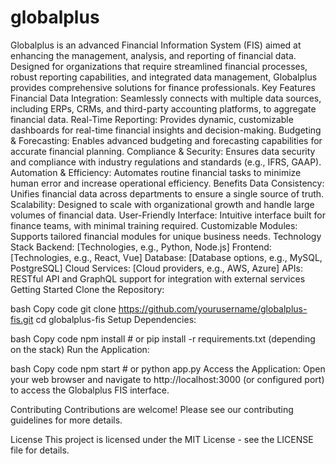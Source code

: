 # globalplus
Globalplus is an advanced Financial Information System (FIS) aimed at enhancing the management, analysis, and reporting of financial data. Designed for organizations that require streamlined financial processes, robust reporting capabilities, and integrated data management, Globalplus provides comprehensive solutions for finance professionals.
Key Features
Financial Data Integration: Seamlessly connects with multiple data sources, including ERPs, CRMs, and third-party accounting platforms, to aggregate financial data.
Real-Time Reporting: Provides dynamic, customizable dashboards for real-time financial insights and decision-making.
Budgeting & Forecasting: Enables advanced budgeting and forecasting capabilities for accurate financial planning.
Compliance & Security: Ensures data security and compliance with industry regulations and standards (e.g., IFRS, GAAP).
Automation & Efficiency: Automates routine financial tasks to minimize human error and increase operational efficiency.
Benefits
Data Consistency: Unifies financial data across departments to ensure a single source of truth.
Scalability: Designed to scale with organizational growth and handle large volumes of financial data.
User-Friendly Interface: Intuitive interface built for finance teams, with minimal training required.
Customizable Modules: Supports tailored financial modules for unique business needs.
Technology Stack
Backend: [Technologies, e.g., Python, Node.js]
Frontend: [Technologies, e.g., React, Vue]
Database: [Database options, e.g., MySQL, PostgreSQL]
Cloud Services: [Cloud providers, e.g., AWS, Azure]
APIs: RESTful API and GraphQL support for integration with external services
Getting Started
Clone the Repository:

bash
Copy code
git clone https://github.com/yourusername/globalplus-fis.git
cd globalplus-fis
Setup Dependencies:

bash
Copy code
npm install   # or pip install -r requirements.txt (depending on the stack)
Run the Application:

bash
Copy code
npm start   # or python app.py
Access the Application: Open your web browser and navigate to http://localhost:3000 (or configured port) to access the Globalplus FIS interface.

Contributing
Contributions are welcome! Please see our contributing guidelines for more details.

License
This project is licensed under the MIT License - see the LICENSE file for details.
